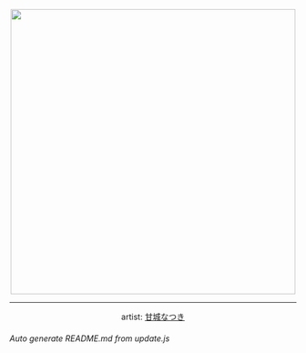 
<p align="center">
  <img width="500" src="https://nekos.best/api/v2/neko/0128.png">
  <hr/>
  <center>
    artist: <a href="https://www.pixiv.net/en/artworks/59166148">甘城なつき</a>
  </center>
</p>


###### Auto generate README.md from update.js

